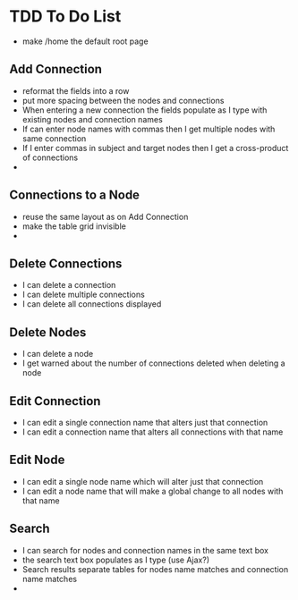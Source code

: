 # TDD To Do List #

* make /home the default root page

## Add Connection ##
* reformat the fields into a row
* put more spacing between the nodes and connections
* When entering a new connection the fields populate as I type with existing nodes and connection names
* If can enter node names with commas then I get multiple nodes with same connection
* If I enter commas in subject and target nodes then I get a cross-product of connections
* 
## Connections to a Node ##
* reuse the same layout as on Add Connection
* make the table grid invisible
* 
## Delete Connections ##
* I can delete a connection
* I can delete multiple connections
* I can delete all connections displayed

## Delete Nodes ##
* I can delete a node
* I get warned about the number of connections deleted when deleting a node

## Edit Connection ##
* I can edit a single connection name that alters just that connection
* I can edit a connection name that alters all connections with that name

## Edit Node ##
* I can edit a single node name which will alter just that connection
* I can edit a node name that will make a global change to all nodes with that name

## Search ##
* I can search for nodes and connection names in the same text box
* the search text box populates as I type (use Ajax?)
* Search results separate tables for nodes name matches and connection name matches
* 